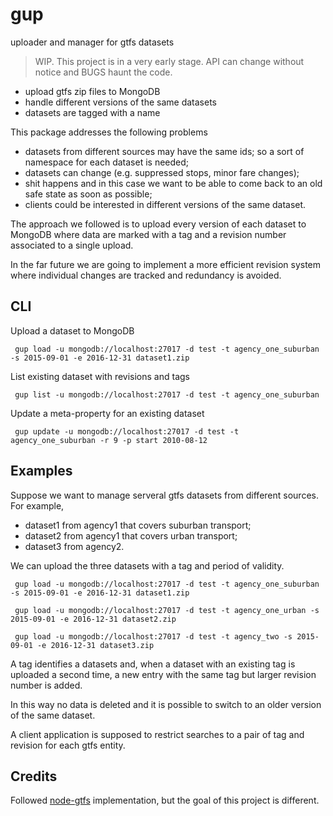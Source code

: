 # gup
uploader and manager for gtfs datasets

> WIP. This project is in a very early stage. API can change without notice and BUGS haunt the code.

* upload gtfs zip files to MongoDB
* handle different versions of the same datasets
* datasets are tagged with a name

This package addresses the following problems

* datasets from different sources may have the same ids; so a sort of namespace for each dataset is needed;
* datasets can change (e.g. suppressed stops, minor fare changes);
* shit happens and in this case we want to be able to come back to an old safe state as soon as possible;
* clients could be interested in different versions of the same dataset.

The approach we followed is to upload every version of each dataset to MongoDB where data are marked with a tag and a revision number associated to a single upload.

In the far future we are going to implement a more efficient revision system where individual changes are tracked and redundancy is avoided.

## CLI

Upload a dataset to MongoDB

     gup load -u mongodb://localhost:27017 -d test -t agency_one_suburban -s 2015-09-01 -e 2016-12-31 dataset1.zip

List existing dataset with revisions and tags

     gup list -u mongodb://localhost:27017 -d test -t agency_one_suburban

Update a meta-property for an existing dataset

     gup update -u mongodb://localhost:27017 -d test -t agency_one_suburban -r 9 -p start 2010-08-12


## Examples

Suppose we want to manage serveral gtfs datasets from different sources. For example,

* dataset1 from agency1 that covers suburban transport;
* dataset2 from agency1 that covers urban transport;
* dataset3 from agency2.

We can upload the three datasets with a tag and period of validity.

     gup load -u mongodb://localhost:27017 -d test -t agency_one_suburban -s 2015-09-01 -e 2016-12-31 dataset1.zip

     gup load -u mongodb://localhost:27017 -d test -t agency_one_urban -s 2015-09-01 -e 2016-12-31 dataset2.zip

     gup load -u mongodb://localhost:27017 -d test -t agency_two -s 2015-09-01 -e 2016-12-31 dataset3.zip

A tag identifies a datasets and, when a dataset with an existing tag is uploaded a second time, a new entry with the same tag but larger revision number is added.

In this way no data is deleted and it is possible to switch to an older version of the same dataset.

A client application is supposed to restrict searches to a pair of tag and revision for each gtfs entity.

## Credits

Followed [node-gtfs](https://github.com/brendannee/node-gtfs) implementation, but the goal of this project is different.
